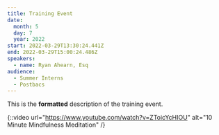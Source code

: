 ```yaml
---
title: Training Event
date:
  month: 5
  day: 7
  year: 2022
start: 2022-03-29T13:30:24.441Z
end: 2022-03-29T15:00:24.486Z
speakers:
  - name: Ryan Ahearn, Esq
audience:
  - Summer Interns
  - Postbacs
---
```

This is the **formatted** description of the training event.

{::video url="https://www.youtube.com/watch?v=ZToicYcHIOU" alt="10 Minute Mindfulness Meditation" /}
